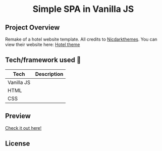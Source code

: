 <h1 align="center">Simple SPA in Vanilla JS</h1>


## Project Overview
Remake of a hotel website template. All credits to <a href="http://www.nicdarkthemes.com/">Nicdarkthemes</a>. You can view their website here: <a href="http://www.nicdarkthemes.com/themes/hotel/wp/demo/hotel/#">Hotel theme</a>

## Tech/framework used 🔧

| Tech                                                    | Description                              |
| ------------------------------------------------------- | ---------------------------------------- |
| Vanilla JS                         |    |
| HTML                        |     |
| CSS                           |    |
## Preview
<a href="https://drozd1krystian.github.io/strony/hotel/dist/index.html" target="_blank">Check it out here!</a>
## License
